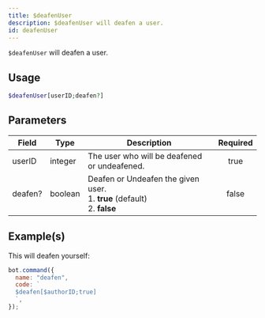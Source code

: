 ```yaml
---
title: $deafenUser
description: $deafenUser will deafen a user.
id: deafenUser
---
```


`$deafenUser` will deafen a user.

## Usage

```php
$deafenUser[userID;deafen?]
```

## Parameters

| Field   | Type    | Description                                                                         | Required |
| ------- | ------- | ----------------------------------------------------------------------------------- | :------: |
| userID  | integer | The user who will be deafened or undeafened.                                        |   true   |
| deafen? | boolean | Deafen or Undeafen the given user. <br /> 1. **true** (default) <br /> 2. **false** |  false   |

## Example(s)

This will deafen yourself:

```javascript
bot.command({
  name: "deafen",
  code: `
  $deafen[$authorID;true]
  `,
});
```
